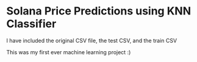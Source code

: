 <h1>Solana Price Predictions using KNN Classifier</h1>

<p>I have included the original CSV file, the test CSV, and the train CSV</p>
<p>This was my first ever machine learning project :)</p>

